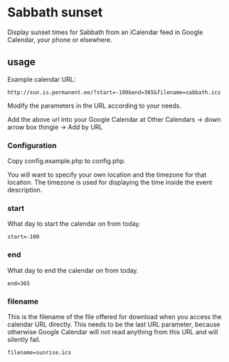 # Sabbath sunset
Display sunset times for Sabbath from an iCalendar feed in Google Calendar, your phone or elsewhere.

## usage

Example calendar URL:

	http://sun.is.permanent.ee/?start=-100&end=365&filename=sabbath.ics

Modify the parameters in the URL according to your needs.

Add the above url into your Google Calendar at Other Calendars -> down arrow box thingie -> Add by URL

### Configuration
Copy config.example.php to config.php.

You will want to specify your own location and the timezone for that location.
The timezone is used for displaying the time inside the event description.

### start
What day to start the calendar on from today.

	start=-100

### end
What day to end the calendar on from today.

	end=365

### filename
This is the filename of the file offered for download when you access the calendar URL directly. This needs to be the last URL parameter, because otherwise Google Calendar will not read anything from this URL and will silently fail.

	filename=sunrise.ics
